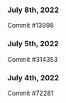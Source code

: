### July 8th, 2022

Commit #13998

### July 5th, 2022

Commit #314353


### July 4th, 2022

Commit #72281
